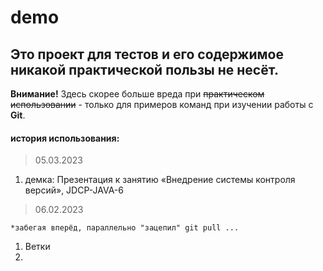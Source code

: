 # demo
## Это проект для тестов и его содержимое никакой практической пользы не несёт.
**Внимание!** Здесь скорее больше вреда при ~~практическом использовании~~ - только для примеров команд при изучении работы с **Git**.

#### история использования:
> 05.03.2023
1. демка: Презентация к занятию «Внедрение системы контроля версий», JDCP-JAVA-6
> 06.02.2023

  `*забегая вперёд, параллельно "зацепил" git pull ...`
1. Ветки
2. 
